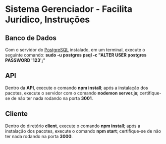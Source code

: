 # Sistema Gerenciador - Facilita Jurídico, Instruções


## Banco de Dados

Com o servidor do [PostgreSQL](https://www.postgresql.org/docs/current/app-psql.html) instalado, em um terminal, execute o seguinte comando: **sudo -u postgres psql -c "ALTER USER postgres PASSWORD '123';"**

## API

Dentro da **API**, execute o comando **npm install**; após a instalação dos pacotes, execute o servidor com o comando **nodemon server.js**; certifique-se de não ter nada rodando na porta **3001**.

## Cliente

Dentro do diretório **client**, execute o comando **npm install**; após a instalação dos pacotes, execute o comando **npm start**; certifique-se de não ter nada rodando na porta **3000**.
